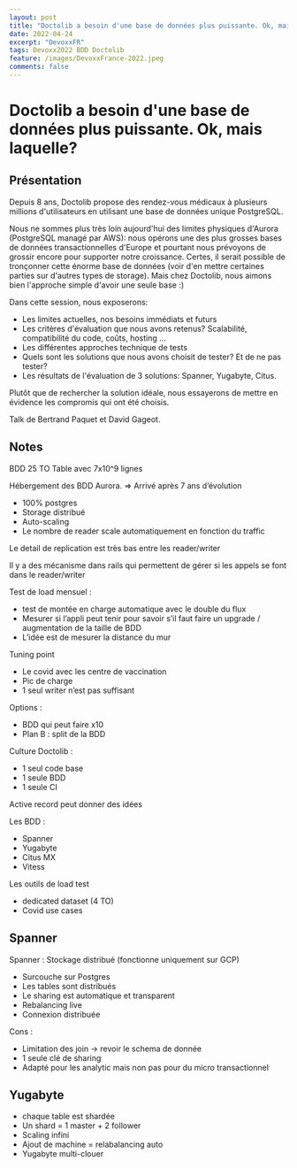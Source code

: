 ```yaml
---
layout: post
title: "Doctolib a besoin d'une base de données plus puissante. Ok, mais laquelle?"
date: 2022-04-24
excerpt: "DevoxxFR"
tags: Devoxx2022 BDD Doctolib
feature: /images/DevoxxFrance-2022.jpeg
comments: false
---
```


# Doctolib a besoin d'une base de données plus puissante. Ok, mais laquelle?

## Présentation

Depuis 8 ans, Doctolib propose des rendez-vous médicaux à plusieurs millions d'utilisateurs en utilisant une base de données unique PostgreSQL.

Nous ne sommes plus très loin aujourd'hui des limites physiques d'Aurora (PostgreSQL managé par AWS): nous opérons une des plus grosses bases de données transactionnelles d'Europe et pourtant nous prévoyons de grossir encore pour supporter notre croissance. Certes, il serait possible de tronçonner cette énorme base de données (voir d'en mettre certaines parties sur d'autres types de storage). Mais chez Doctolib, nous aimons bien l'approche simple d'avoir une seule base :)

Dans cette session, nous exposerons:

- Les limites actuelles, nos besoins immédiats et futurs
- Les critères d'évaluation que nous avons retenus? Scalabilité, compatibilité du code, coûts, hosting ...
- Les différentes approches technique de tests
- Quels sont les solutions que nous avons choisit de tester? Et de ne pas tester?
- Les résultats de l'évaluation de 3 solutions: Spanner, Yugabyte, Citus.
 
Plutôt que de rechercher la solution idéale, nous essayerons de mettre en évidence les compromis qui ont été choisis.

Talk de Bertrand Paquet et David Gageot.

## Notes

BDD 25 TO
Table avec 7x10^9 lignes


Hébergement des BDD Aurora. => Arrivé après 7 ans d’évolution
- 100% postgres
- Storage distribué
- Auto-scaling
- Le nombre de reader scale automatiquement en fonction du traffic

Le detail de replication est très bas entre les reader/writer

Il y a des mécanisme dans rails qui permettent de gérer si les appels se font dans le reader/writer

Test de load mensuel :
- test de montée en charge automatique avec le double du flux 
- Mesurer si l’appli peut tenir pour savoir s’il faut faire un upgrade / augmentation de la taille de BDD
- L’idée est de mesurer la distance du mur

Tuning point
- Le covid avec les centre de vaccination
- Pic de charge
- 1 seul writer n’est pas suffisant

Options :
- BDD qui peut faire x10
- Plan B : split de la BDD

Culture Doctolib : 
- 1 seul code base
- 1 seule BDD
- 1 seule CI


Active record peut donner des idées

Les BDD :
- Spanner
- Yugabyte
- Citus MX
- Vitess

Les outils de load test
- dedicated dataset (4 TO)
- Covid use cases

## Spanner 

Spanner : Stockage distribué (fonctionne uniquement sur GCP)

- Surcouche sur Postgres
- Les tables sont distribués
- Le sharing est automatique et transparent
- Rebalancing live
- Connexion distribuée

Cons :
- Limitation des join -> revoir le schema de donnée
- 1 seule clé de sharing
- Adapté pour les analytic mais non pas pour du micro transactionnel



## Yugabyte

- chaque table est shardée
- Un shard = 1 master + 2 follower
- Scaling infini
- Ajout de machine = relabalancing auto
- Yugabyte multi-clouer